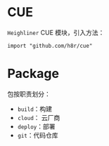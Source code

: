 # CUE

`Heighliner` CUE 模块，引入方法：
```
import "github.com/h8r/cue"
```

# Package

包按职责划分：

* `build`：构建
* `cloud`： 云厂商
* `deploy`：部署
* `git`：代码仓库